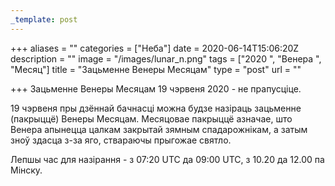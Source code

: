 ```yaml
---
_template: post
---
```




+++
aliases = ""
categories = ["Неба"]
date = 2020-06-14T15:06:20Z
description = ""
image = "/images/lunar_n.png"
tags = ["2020 ", "Венера ", "Месяц"]
title = "Зацьменне Венеры Месяцам"
type = "post"
url = ""

+++
Зацьменне Венеры Месяцам 19 чэрвеня 2020 - не прапусціце.  
  
19 чэрвеня пры дзённай бачнасці можна будзе назіраць зацьменне (пакрыццё) Венеры Месяцам. Месяцовае пакрыццё азначае, што Венера апынецца цалкам закрытай зямным спадарожнікам, а затым зноў здасца з-за яго, ствараючы прыгожае святло.  
  
Лепшы час для назірання - з 07:20 UTC да 09:00 UTC, з 10.20 да 12.00 па Мiнску.
